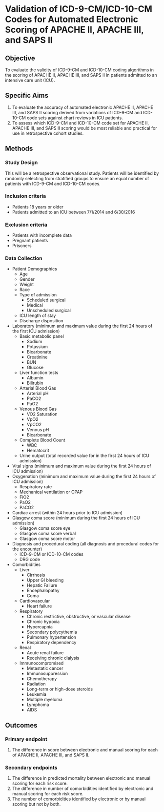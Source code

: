 Validation of ICD-9-CM/ICD-10-CM Codes for Automated Electronic Scoring of APACHE II, APACHE III, and SAPS II
================

Objective
---------

To evaluate the validity of ICD-9-CM and ICD-10-CM coding algorithms in the scoring of APACHE II, APACHE III, and SAPS II in patients admitted to an intensive care unit (ICU).

Specific Aims
-------------

1.  To evaluate the accuracy of automated electronic APACHE II, APACHE III, and SAPS II scoring derived from variations of ICD-9-CM and ICD-10-CM code sets against chart reviews in ICU patients.
2.  To assess which ICD-9-CM and ICD-10-CM code set for APACHE II, APACHE III, and SAPS II scoring would be most reliable and practical for use in retrospective cohort studies.

Methods
-------

### Study Design

This will be a retrospective observational study. Patients will be identified by randomly selecting from stratified groups to ensure an equal number of patients with ICD-9-CM and ICD-10-CM codes.

### Inclusion criteria

-   Patients 18 years or older
-   Patients admitted to an ICU between 7/1/2014 and 6/30/2016

### Exclusion criteria

-   Patients with incomplete data
-   Pregnant patients
-   Prisoners

### Data Collection

-   Patient Demographics
    -   Age
    -   Gender
    -   Weight
    -   Race
    -   Type of admission
        -   Scheduled surgical
        -   Medical
        -   Unscheduled surgical
    -   ICU length of stay
    -   Discharge disposition
-   Laboratory (minimum and maximum value during the first 24 hours of the first ICU admission)
    -   Basic metabolic panel
        -   Sodium
        -   Potassium
        -   Bicarbonate
        -   Creatinine
        -   BUN
        -   Glucose
    -   Liver function tests
        -   Albumin
        -   Bilirubin
    -   Arterial Blood Gas
        -   Arterial pH
        -   PaCO2
        -   PaO2
    -   Venous Blood Gas
        -   VO2 Saturation
        -   VpO2
        -   VpCO2
        -   Venous pH
        -   Bicarbonate
    -   Complete Blood Count
        -   WBC
        -   Hematocrit
    -   Urine output (total recorded value for in the first 24 hours of ICU admission)
-   Vital signs (minimum and maximum value during the first 24 hours of ICU admission)
-   Oxygenation (minimum and maximum value during the first 24 hours of ICU admission)
    -   Respiratory rate
    -   Mechanical ventilation or CPAP
    -   FiO2
    -   PaO2
    -   PaCO2
-   Cardiac arrest (within 24 hours prior to ICU admission)
-   Glasgow coma score (minimum during the first 24 hours of ICU admission)
    -   Glasgow coma score eye
    -   Glasgow coma score verbal
    -   Glasgow coma score motor
-   Diagnosis and procedural coding (all diagnosis and procedural codes for the encounter)
    -   ICD-9-CM or ICD-10-CM codes
    -   DRG code
-   Comorbidities
    -   Liver
        -   Cirrhosis
        -   Upper GI bleeding
        -   Hepatic Failure
        -   Encephalopathy
        -   Coma
    -   Cardiovascular
        -   Heart failure
    -   Respiratory
        -   Chronic restrictive, obstructive, or vascular disease
        -   Chronic hypoxia
        -   Hypercapnia
        -   Secondary polycythemia
        -   Pulmonary hypertension
        -   Respiratory dependency
    -   Renal
        -   Acute renal failure
        -   Receiving chronic dialysis
    -   Immunocompromised
        -   Metastatic cancer
        -   Immunosuppression
        -   Chemotherapy
        -   Radiation
        -   Long-term or high-dose steroids
        -   Leukemia
        -   Multiple myeloma
        -   Lymphoma
        -   AIDS

Outcomes
--------

### Primary endpoint

1.  The difference in score between electronic and manual scoring for each of APACHE II, APACHE III, and SAPS II.

### Secondary endpoints

1.  The difference in predicted mortality between electronic and manual scoring for each risk score.
2.  The difference in number of comorbidities identified by electronic and manual scoring for each risk score.
3.  The number of comorbidities identified by electronic or by manual scoring but not by both.
